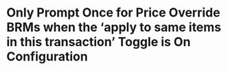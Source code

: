 # Only Prompt Once for Price Override BRMs when the ‘apply to same items in this transaction’ Toggle is On Configuration